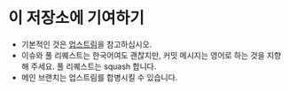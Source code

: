 # 이 저장소에 기여하기

- 기본적인 것은 [업스트림]을 참고하십시오.
- 이슈와 풀 리퀘스트는 한국어여도 괜찮지만, 커밋 메시지는 영어로 하는 것을 지향해 주세요.
  풀 리퀘스트는 squash 합니다.
- 메인 브랜치는 업스트림를 합병시킬 수 있습니다.

[업스트림]: https://github.com/octokatherine/word-master/blob/main/CONTRIBUTING.md
